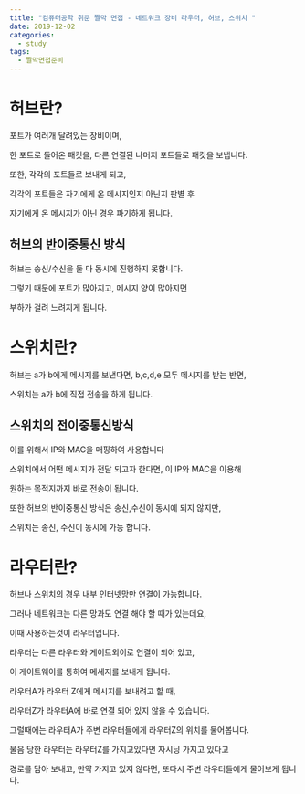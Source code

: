 ```yaml
---
title: "컴퓨터공학 취준 짤막 면접 - 네트워크 장비 라우터, 허브, 스위치 "
date: 2019-12-02
categories: 
  - study
tags: 
  - 짤막면접준비
---
```


# 허브란?

포트가 여러개 달려있는 장비이며, 

한 포트로 들어온 패킷을, 다른 연결된 나머지 포트들로 패킷을 보냅니다. 

또한, 각각의 포트들로 보내게 되고, 

각각의 포트들은 자기에게 온 메시지인지 아닌지 판별 후 

자기에게 온 메시지가 아닌 경우 파기하게 됩니다.

## 허브의 반이중통신 방식

허브는 송신/수신을 둘 다 동시에 진행하지 못합니다.
 
 그렇기 때문에 포트가 많아지고, 메시지 양이 많아지면 
 
 부하가 걸려 느려지게 됩니다.
 
# 스위치란? 
  
  허브는 a가 b에게 메시지를 보낸다면, b,c,d,e 모두 메시지를 받는 반면, 
  
  스위치는 a가 b에 직접 전송을 하게 됩니다. 

## 스위치의 전이중통신방식
  
 이를 위해서 IP와 MAC을 매핑하여 사용합니다
 
 스위치에서 어떤 메시지가 전달 되고자 한다면, 이 IP와 MAC을 이용해
 
 원하는 목적지까지 바로 전송이 됩니다.
 
 또한 허브의 반이중통신 방식은 송신,수신이 동시에 되지 않지만, 
 
 스위치는 송신, 수신이 동시에 가능 합니다.
 
# 라우터란?

 허브나 스위치의 경우 내부 인터넷망만 연결이 가능합니다. 
 
 그러나 네트워크는 다른 망과도 연결 해야 할 때가 있는데요,
 
 이때 사용하는것이 라우터입니다. 
 
 라우터는 다른 라우터와 게이트외이로 연결이 되어 있고, 
 
 이 게이트웨이를 통하여 메세지를 보내게 됩니다. 
 
 라우터A가 라우터 Z에게 메시지를 보내려고 할 때, 
 
 라우터Z가 라우터A에 바로 연결 되어 있지 않을 수 있습니다.
 
 그럴때에는 라우터A가 주변 라우터들에게 라우터Z의 위치를 물어봅니다.
 
 물음 당한 라우터는 라우터Z를 가지고있다면 자시닝 가지고 있다고
 
 경로를 담아 보내고, 만약 가지고 있지 않다면, 또다시 주변 라우터들에게 물어보게 됩니다.
 
 
